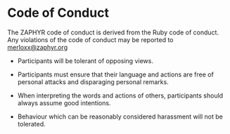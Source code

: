 # Code of Conduct

The ZAPHYR code of conduct is derived from the Ruby code of conduct.
Any violations of the code of conduct may be reported to merloxx@zaphyr.org

- Participants will be tolerant of opposing views.

- Participants must ensure that their language and actions are free of
  personal attacks and disparaging personal remarks.

- When interpreting the words and actions of others, participants should
  always assume good intentions.

- Behaviour which can be reasonably considered harassment will not be tolerated.
